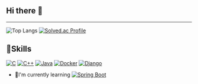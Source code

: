 ## Hi there 👋
---
![Top Langs](https://github-readme-stats.vercel.app/api/top-langs/?username=gongmg63)
[![Solved.ac Profile](http://mazassumnida.wtf/api/v2/generate_badge?boj=gongmg63)](https://solved.ac/gongmg63/)

## 💪Skills
[![C](https://img.shields.io/badge/C-00599C?logo=c&logoColor=white)](#)
[![C++](https://img.shields.io/badge/C++-%2300599C.svg?logo=c%2B%2B&logoColor=white)](#)
[![Java](https://img.shields.io/badge/Java-%23ED8B00.svg?logo=openjdk&logoColor=white)](#)
[![Docker](https://img.shields.io/badge/Docker-2496ED?logo=docker&logoColor=fff)](#)
[![Django](https://img.shields.io/badge/Django-%23092E20.svg?logo=django&logoColor=white)](#)

- 🤔I'm currently learning  [![Spring Boot](https://img.shields.io/badge/Spring%20Boot-6DB33F?logo=springboot&logoColor=fff)](#)
<!--
**gongmg63/gongmg63** is a ✨ _special_ ✨ repository because its `README.md` (this file) appears on your GitHub profile.

Here are some ideas to get you started:

- 🔭 I’m currently working on ...
- 🌱 I’m currently learning ...
- 👯 I’m looking to collaborate on ...
- 🤔 I’m looking for help with ...
- 💬 Ask me about ...
- 📫 How to reach me: ...
- 😄 Pronouns: ...
- ⚡ Fun fact: ...
-->

